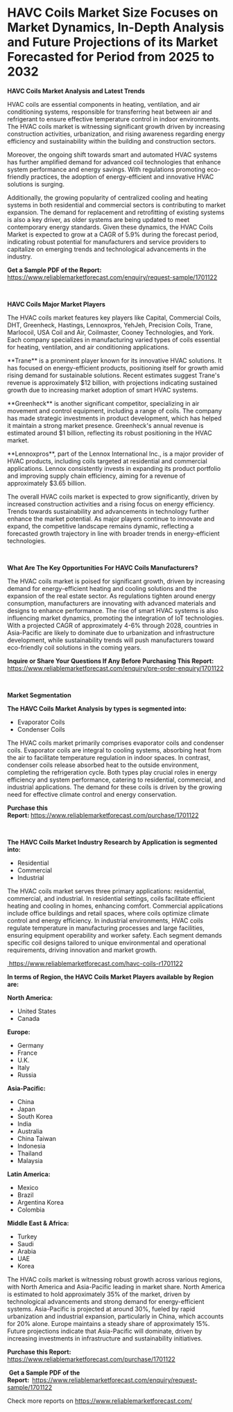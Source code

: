 <p><h1>HAVC Coils Market Size Focuses on Market Dynamics, In-Depth Analysis and Future Projections of its Market Forecasted for Period from 2025 to 2032</h1></p><p><strong>HAVC Coils Market Analysis and Latest Trends</strong></p>
<p><p>HVAC coils are essential components in heating, ventilation, and air conditioning systems, responsible for transferring heat between air and refrigerant to ensure effective temperature control in indoor environments. The HVAC coils market is witnessing significant growth driven by increasing construction activities, urbanization, and rising awareness regarding energy efficiency and sustainability within the building and construction sectors. </p><p>Moreover, the ongoing shift towards smart and automated HVAC systems has further amplified demand for advanced coil technologies that enhance system performance and energy savings. With regulations promoting eco-friendly practices, the adoption of energy-efficient and innovative HVAC solutions is surging. </p><p>Additionally, the growing popularity of centralized cooling and heating systems in both residential and commercial sectors is contributing to market expansion. The demand for replacement and retrofitting of existing systems is also a key driver, as older systems are being updated to meet contemporary energy standards. Given these dynamics, the HVAC Coils Market is expected to grow at a CAGR of 5.9% during the forecast period, indicating robust potential for manufacturers and service providers to capitalize on emerging trends and technological advancements in the industry.</p></p>
<p><strong>Get a Sample PDF of the Report:&nbsp;</strong> <a href="https://www.reliablemarketforecast.com/enquiry/request-sample/1701122?utm_campaign=3525&utm_medium=2&utm_source=Github&utm_content=ia&utm_term=27032025&utm_id=havc-coils">https://www.reliablemarketforecast.com/enquiry/request-sample/1701122</a></p>
<p>&nbsp;</p>
<p><strong>HAVC Coils Major Market Players</strong></p>
<p><p>The HVAC coils market features key players like Capital, Commercial Coils, DHT, Greenheck, Hastings, Lennoxpros, YehJeh, Precision Coils, Trane, Marlocoil, USA Coil and Air, Coilmaster, Cooney Technologies, and York. Each company specializes in manufacturing varied types of coils essential for heating, ventilation, and air conditioning applications.</p><p>**Trane** is a prominent player known for its innovative HVAC solutions. It has focused on energy-efficient products, positioning itself for growth amid rising demand for sustainable solutions. Recent estimates suggest Trane's revenue is approximately $12 billion, with projections indicating sustained growth due to increasing market adoption of smart HVAC systems.</p><p>**Greenheck** is another significant competitor, specializing in air movement and control equipment, including a range of coils. The company has made strategic investments in product development, which has helped it maintain a strong market presence. Greenheck's annual revenue is estimated around $1 billion, reflecting its robust positioning in the HVAC market.</p><p>**Lennoxpros**, part of the Lennox International Inc., is a major provider of HVAC products, including coils targeted at residential and commercial applications. Lennox consistently invests in expanding its product portfolio and improving supply chain efficiency, aiming for a revenue of approximately $3.65 billion.</p><p>The overall HVAC coils market is expected to grow significantly, driven by increased construction activities and a rising focus on energy efficiency. Trends towards sustainability and advancements in technology further enhance the market potential. As major players continue to innovate and expand, the competitive landscape remains dynamic, reflecting a forecasted growth trajectory in line with broader trends in energy-efficient technologies.</p></p>
<p>&nbsp;</p>
<p><strong>What Are The Key Opportunities For HAVC Coils Manufacturers?</strong></p>
<p><p>The HVAC coils market is poised for significant growth, driven by increasing demand for energy-efficient heating and cooling solutions and the expansion of the real estate sector. As regulations tighten around energy consumption, manufacturers are innovating with advanced materials and designs to enhance performance. The rise of smart HVAC systems is also influencing market dynamics, promoting the integration of IoT technologies. With a projected CAGR of approximately 4-6% through 2028, countries in Asia-Pacific are likely to dominate due to urbanization and infrastructure development, while sustainability trends will push manufacturers toward eco-friendly coil solutions in the coming years.</p></p>
<p><strong>Inquire or Share Your Questions If Any Before Purchasing This Report:</strong> <a href="https://www.reliablemarketforecast.com/enquiry/pre-order-enquiry/1701122?utm_campaign=3525&utm_medium=2&utm_source=Github&utm_content=ia&utm_term=27032025&utm_id=havc-coils">https://www.reliablemarketforecast.com/enquiry/pre-order-enquiry/1701122</a></p>
<p>&nbsp;</p>
<p><strong>Market Segmentation</strong></p>
<p><strong>The HAVC Coils Market Analysis by types is segmented into:</strong></p>
<p><ul><li>Evaporator Coils</li><li>Condenser Coils</li></ul></p>
<p><p>The HVAC coils market primarily comprises evaporator coils and condenser coils. Evaporator coils are integral to cooling systems, absorbing heat from the air to facilitate temperature regulation in indoor spaces. In contrast, condenser coils release absorbed heat to the outside environment, completing the refrigeration cycle. Both types play crucial roles in energy efficiency and system performance, catering to residential, commercial, and industrial applications. The demand for these coils is driven by the growing need for effective climate control and energy conservation.</p></p>
<p><strong>Purchase this Report:&nbsp;</strong><a href="https://www.reliablemarketforecast.com/purchase/1701122?utm_campaign=3525&utm_medium=2&utm_source=Github&utm_content=ia&utm_term=27032025&utm_id=havc-coils">https://www.reliablemarketforecast.com/purchase/1701122</a></p>
<p>&nbsp;</p>
<p><strong>The HAVC Coils Market Industry Research by Application is segmented into:</strong></p>
<p><ul><li>Residential</li><li>Commercial</li><li>Industrial</li></ul></p>
<p><p>The HVAC coils market serves three primary applications: residential, commercial, and industrial. In residential settings, coils facilitate efficient heating and cooling in homes, enhancing comfort. Commercial applications include office buildings and retail spaces, where coils optimize climate control and energy efficiency. In industrial environments, HVAC coils regulate temperature in manufacturing processes and large facilities, ensuring equipment operability and worker safety. Each segment demands specific coil designs tailored to unique environmental and operational requirements, driving innovation and market growth.</p></p>
<p><a href="https://www.reliablemarketforecast.com/havc-coils-r1701122?utm_campaign=3525&utm_medium=2&utm_source=Github&utm_content=ia&utm_term=27032025&utm_id=havc-coils">&nbsp;https://www.reliablemarketforecast.com/havc-coils-r1701122</a></p>
<p><strong>In terms of Region, the HAVC Coils Market Players available by Region are:</strong></p>
<p>
    <p> <strong> North America: </strong>
        <ul>
            <li>United States</li>
            <li>Canada</li>
        </ul>
        </p> 
    <p> <strong> Europe: </strong>
        <ul>
            <li>Germany</li>
            <li>France</li>
            <li>U.K.</li>
            <li>Italy</li>
            <li>Russia</li>
        </ul>
        </p> 
    <p> <strong> Asia-Pacific: </strong>
        <ul>
            <li>China</li>
            <li>Japan</li>
            <li>South Korea</li>
            <li>India</li>
            <li>Australia</li>
            <li>China Taiwan</li>
            <li>Indonesia</li>
            <li>Thailand</li>
            <li>Malaysia</li>
        </ul>
        </p> 
    <p> <strong> Latin America: </strong>
        <ul>
            <li>Mexico</li>
            <li>Brazil</li>
            <li>Argentina Korea</li>
            <li>Colombia</li>
        </ul>
        </p> 
    <p> <strong> Middle East & Africa: </strong>
        <ul>
            <li>Turkey</li>
            <li>Saudi</li>
            <li>Arabia</li>
            <li>UAE</li>
            <li>Korea</li>
        </ul>
    </p>
    </p>
<p><p>The HVAC coils market is witnessing robust growth across various regions, with North America and Asia-Pacific leading in market share. North America is estimated to hold approximately 35% of the market, driven by technological advancements and strong demand for energy-efficient systems. Asia-Pacific is projected at around 30%, fueled by rapid urbanization and industrial expansion, particularly in China, which accounts for 20% alone. Europe maintains a steady share of approximately 15%. Future projections indicate that Asia-Pacific will dominate, driven by increasing investments in infrastructure and sustainability initiatives.</p></p>
<p><strong>Purchase this Report: </strong><a href="https://www.reliablemarketforecast.com/purchase/1701122?utm_campaign=3525&utm_medium=2&utm_source=Github&utm_content=ia&utm_term=27032025&utm_id=havc-coils">https://www.reliablemarketforecast.com/purchase/1701122</a></p>
<p>&nbsp;<strong>Get a Sample PDF of the Report:&nbsp;&nbsp;</strong><a href="https://www.reliablemarketforecast.com/enquiry/request-sample/1701122?utm_campaign=3525&utm_medium=2&utm_source=Github&utm_content=ia&utm_term=27032025&utm_id=havc-coils">https://www.reliablemarketforecast.com/enquiry/request-sample/1701122</a></p>
<p><strong></strong></p>
<p>Check more reports on <a href="https://www.reliablemarketforecast.com/?utm_campaign=3525&utm_medium=2&utm_source=Github&utm_content=ia&utm_term=27032025&utm_id=havc-coils">https://www.reliablemarketforecast.com/</a></p>